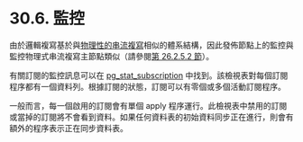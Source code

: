 # 30.6. 監控

由於邏輯複寫基於與[物理性的串流複寫](../high-availability-load-balancing-and-replication/log-shipping-standby-servers.md#26-2-5-streaming-replication)相似的體系結構，因此發佈節點上的監控與監控物理式串流複寫主節點類似（請參閱[第 26.2.5.2 節](../high-availability-load-balancing-and-replication/log-shipping-standby-servers.md#26-2-5-streaming-replication)）。

有關訂閱的監控訊息可以在 [pg\_stat\_subscription](../monitoring-database-activity/the-statistics-collector.md#28-2-2-viewing-statistics) 中找到。該檢視表對每個訂閱程序都有一個資料列。根據訂閱的狀態，訂閱可以有零個或多個活動訂閱程序。

一般而言，每一個啟用的訂閱會有單個 apply 程序運行。此檢視表中禁用的訂閱或當掉的訂閱將不會看到資料。如果任何資料表的初始資料同步正在進行，則會有額外的程序表示正在同步資料表。

